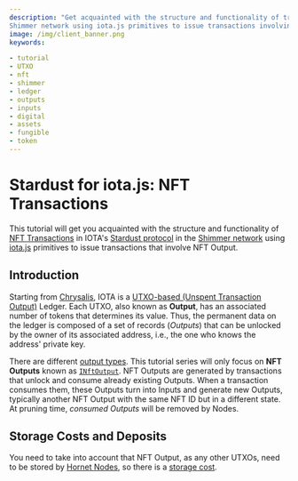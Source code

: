 ```yaml
---
description: "Get acquainted with the structure and functionality of transactions in IOTA's Stardust protocol in the
Shimmer network using iota.js primitives to issue transactions involving NFT Outputs."
image: /img/client_banner.png
keywords:

- tutorial
- UTXO
- nft
- shimmer
- ledger
- outputs
- inputs
- digital
- assets
- fungible
- token
---
```


# Stardust for iota.js: NFT Transactions

This tutorial will get you acquainted with the structure and functionality of [NFT Transactions](https://wiki.iota.org/shimmer/introduction/explanations/ledger/nft) in
IOTA's [Stardust protocol](https://wiki.iota.org/shimmer/introduction/welcome) in
the [Shimmer network](https://shimmer.network) using [iota.js](https://github.com/iotaledger/iota.js) primitives to
issue transactions that involve NFT Output.

## Introduction

Starting from [Chrysalis](https://wiki.iota.org/introduction/welcome), IOTA is
a [UTXO-based (Unspent Transaction Output)](https://wiki.iota.org/introduction/reference/details#unspent-transaction-output-utxo)
Ledger. Each UTXO, also known as  **Output**, has an associated number of tokens that determines its value.
Thus, the permanent data on the ledger is composed of a set of records (*Outputs*) that can be unlocked by the owner of
its associated address, i.e., the one who knows the address' private key.

There are different [output types](https://wiki.iota.org/shimmer/learn/outputs). This tutorial series will only focus on
**NFT Outputs** known as [`INftOutput`](./../../references/client/interfaces/INftOutput.md). NFT Outputs are
generated by transactions that unlock and consume already existing Outputs. When a transaction consumes them, these
Outputs turn into Inputs and generate new Outputs, typically another NFT Output with the same NFT ID but in a different state. At pruning time, *consumed Outputs* will be removed by Nodes.

## Storage Costs and Deposits

You need to take into account that NFT Output, as any other UTXOs, need to be stored by [Hornet Nodes](https://wiki.iota.org/shimmer/hornet/welcome), so there is a [storage cost](https://wiki.iota.org/shimmer/iota.js/tutorials/value-transactions/introduction/#storage-costs-and-deposits).


